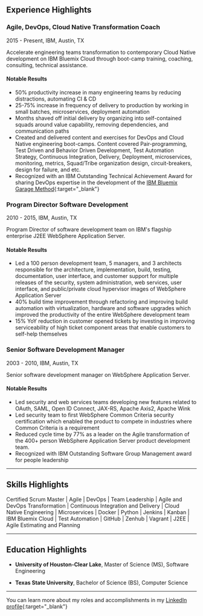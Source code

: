 
## Experience Highlights

### **Agile, DevOps, Cloud Native Transformation Coach**  
2015 - Present,
IBM, Austin, TX

Accelerate engineering teams transformation to contemporary Cloud Native development on IBM Bluemix Cloud through boot-camp training, coaching, consulting, technical assistance.

#### **Notable Results**
- 50% productivity increase in many engineering teams by reducing distractions, automating CI & CD
- 25-75% increase in frequency of delivery to production by working in small batches, microservices, deployment automation
- Months shaved off initial delivery by organizing into self-contained squads around value capability, removing dependencies, and communication paths
- Created and delivered content and exercises for DevOps and Cloud Native engineering boot-camps.  Content covered Pair-programming, Test Driven and Behavior Driven Development, Test Automation Strategy, Continuous Integration, Delivery, Deployment, microservices, monitoring, metrics, Squad/Tribe organization design, circuit-breakers, design for failure, and etc.
- Recognized with an IBM Outstanding Technical Achievement Award for sharing DevOps expertise in the development of the [IBM Bluemix Garage Method](https://www.ibm.com/devops/method/){:target="_blank"} 

### **Program Director Software Development**  
2010 - 2015, 
IBM, Austin, TX

Program Director of software development team on IBM's flagship enterprise J2EE WebSphere Application Server.  

#### **Notable Results**
- Led a 100 person development team, 5 managers, and 3 architects responsible for the architecture, implementation, build, testing, documentation, user interface, and customer support for multiple releases of the security, system administration, web services, user interface, and public/private cloud hypervisor images of WebSphere Application Server
- 40% build time improvement through refactoring and improving build automation with virtualization, hardware and software upgrades which improved the productivity of the entire WebSphere development team
- 15% YoY reduction in customer  opened tickets by investing in improving serviceability of high ticket component areas that enable customers to self-help themselves

### **Senior Software Development Manager** 
2003 - 2010,
IBM, Austin, TX

Senior software development manager on WebSphere Application Server.

#### **Notable Results**
- Led security and web services teams developing new features related to OAuth, SAML, Open ID Connect, JAX-RS, Apache Axis2, Apache Wink
- Led security team to first WebSphere Common Criteria security certification which enabled the product to compete in industries where Common Criteria is a requirement
- Reduced cycle time by 77% as a leader on the Agile transformation of the 400+ person WebSphere Application Server product development team.  
- Recognized with IBM Outstanding Software Group Management award for people leadership

---
## Skills Highlights
Certified Scrum Master | Agile | DevOps | Team Leadership | Agile and DevOps Transformation | Continuous Integration and Delivery | Cloud Native Engineering |  Microservices | Docker  | Python | Jenkins | Kanban | IBM Bluemix Cloud | Test Automation | GitHub | Zenhub | Vagrant | J2EE | Agile Estimating and Planning

---

## Education Highlights

- **University of Houston-Clear Lake**, Master of Science (MS), Software Engineering

- **Texas State University**, Bachelor of Science (BS), Computer Science

---
You can learn more about my roles and accomplishments in my [LinkedIn profile](https://www.linkedin.com/in/carltonmason/){:target="_blank"}
